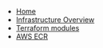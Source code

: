 - [Home](/)
- [Infrastructure Overview](../../index.md) 
- [Terraform modules](../index.md)
- [AWS ECR](./index.md)